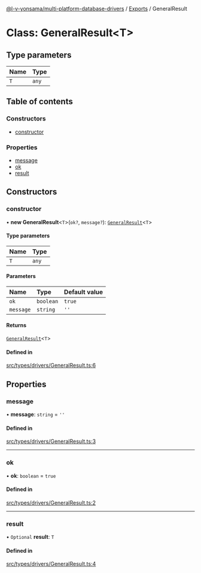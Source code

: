 [@l-v-yonsama/multi-platform-database-drivers](../README.md) / [Exports](../modules.md) / GeneralResult

# Class: GeneralResult\<T\>

## Type parameters

| Name | Type |
| :------ | :------ |
| `T` | `any` |

## Table of contents

### Constructors

- [constructor](GeneralResult.md#constructor)

### Properties

- [message](GeneralResult.md#message)
- [ok](GeneralResult.md#ok)
- [result](GeneralResult.md#result)

## Constructors

### constructor

• **new GeneralResult**\<`T`\>(`ok?`, `message?`): [`GeneralResult`](GeneralResult.md)\<`T`\>

#### Type parameters

| Name | Type |
| :------ | :------ |
| `T` | `any` |

#### Parameters

| Name | Type | Default value |
| :------ | :------ | :------ |
| `ok` | `boolean` | `true` |
| `message` | `string` | `''` |

#### Returns

[`GeneralResult`](GeneralResult.md)\<`T`\>

#### Defined in

[src/types/drivers/GeneralResult.ts:6](https://github.com/l-v-yonsama/db-drivers/blob/42f137df97a3cc9e753f1ca15a547bb41abc83fa/src/types/drivers/GeneralResult.ts#L6)

## Properties

### message

• **message**: `string` = `''`

#### Defined in

[src/types/drivers/GeneralResult.ts:3](https://github.com/l-v-yonsama/db-drivers/blob/42f137df97a3cc9e753f1ca15a547bb41abc83fa/src/types/drivers/GeneralResult.ts#L3)

___

### ok

• **ok**: `boolean` = `true`

#### Defined in

[src/types/drivers/GeneralResult.ts:2](https://github.com/l-v-yonsama/db-drivers/blob/42f137df97a3cc9e753f1ca15a547bb41abc83fa/src/types/drivers/GeneralResult.ts#L2)

___

### result

• `Optional` **result**: `T`

#### Defined in

[src/types/drivers/GeneralResult.ts:4](https://github.com/l-v-yonsama/db-drivers/blob/42f137df97a3cc9e753f1ca15a547bb41abc83fa/src/types/drivers/GeneralResult.ts#L4)
